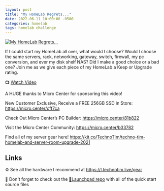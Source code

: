 ```yaml
---
layout: post
title: "My HomeLab Regrets..."
date: 2022-06-11 10:00:00 -0500
categories: homelab
tags: homelab challenge
---
```


[![My HomeLab Regrets...](https://img.youtube.com/vi/yCquqeM7UO0/0.jpg)](https://www.youtube.com/watch?v=yCquqeM7UO0 "My HomeLab Regrets...")

If I could start my HomeLab all over, what would I choose?  Would I choose the same servers, rack, networking, gateway, switch, firewall, my pc conversion, and ever my disk shelf NAS?  Did I make a good choice or a bad one?  Join me as we give each piece of my HomeLab a Keep or Upgrade rating.

📺 [Watch Video](https://www.youtube.com/watch?v=yCquqeM7UO0)

A HUGE thanks to Micro Center for sponsoring this video!

New Customer Exclusive, Receive a FREE 256GB SSD in Store: <https://micro.center/cff7ca>

Check Out Micro Center’s PC Builder: <https://micro.center/81b822>

Visit the Micro Center Community: <https://micro.center/b33782>

Find all of my server gear here!
<https://kit.co/TechnoTim/techno-tim-homelab-and-server-room-upgrade-2021>

## Links

⚙️ See all the hardware I recommend at <https://l.technotim.live/gear>

🚀 Don't forget to check out the [🚀Launchpad repo](https://l.technotim.live/quick-start) with all of the quick start source files
